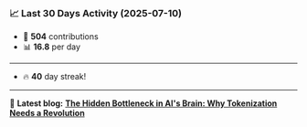 <!--START_STATS-->
### 📈 Last 30 Days Activity (2025-07-10)  
- 🧮 **504** contributions  
- 📊 **16.8** per day
---
- 🔥 **40** day streak!
---
📝 **Latest blog:** [**The Hidden Bottleneck in AI's Brain: Why Tokenization Needs a Revolution**](https://andriak.com/blog/tokenization-revolution)
<!--END_STATS-->
